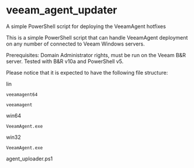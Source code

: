 # veeam_agent_updater
A simple PowerShell script for deploying the VeeamAgent hotfixes

This is a simple PowerShell script that can handle VeeamAgent deployment on any number of connected to Veeam Windows servers.

Prerequisites: Domain Administrator rights, must be run on the Veeam B&R server. Tested with B&R v10a and PowerShell v5.

Please notice that it is expected to have the following file structure:

lin
    
    veeamagent64
    
    veeamagent

win64
    
    VeeamAgent.exe

win32
    
    VeeamAgent.exe

agent_uploader.ps1
